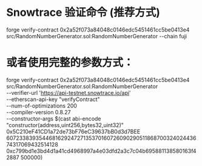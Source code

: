 # Snowtrace 验证命令 (推荐方式)
forge verify-contract 0x2a52f073a84048c0146edc5451461cc5be0413e4 src/RandomNumberGenerator.sol:RandomNumberGenerator --chain fuji

# 或者使用完整的参数方式：
forge verify-contract 0x2a52f073a84048c0146edc5451461cc5be0413e4 src/RandomNumberGenerator.sol:RandomNumberGenerator \
--verifier-url 'https://api-testnet.snowtrace.io/api' \
--etherscan-api-key "verifyContract" \
--num-of-optimizations 200 \
--compiler-version 0.8.27 \
--constructor-args $(cast abi-encode "constructor(address,uint256,bytes32,uint32)" 0x5C210eF41CD1a72de73bF76eC39637bB0d3d7BEE 60723383935446816292472713537016072609029051186870032402443674317069432514128 0xc799bd1e3bd4d1a41cd4968997a4e03dfd2a3c7c04b695881138580163f42887 500000)